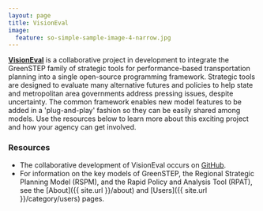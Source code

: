 ```yaml
---
layout: page
title: VisionEval
image:
  feature: so-simple-sample-image-4-narrow.jpg
---
```


<a href="http://www.github.com/visioneval/visioneval" target="_blank"><b>VisionEval</b></a> is a collaborative project in development to integrate the GreenSTEP family of strategic tools for performance-based transportation planning into a single open-source programming framework. Strategic tools are designed to evaluate many alternative futures and policies to help state and metropolitan area governments address pressing issues, despite uncertainty. The common framework enables new model features to be added in a 'plug-and-play' fashion so they can be easily shared among models. Use the resources below to learn more about this exciting project and how your agency can get involved.

### Resources

- The collaborative development of VisionEval occurs on <a href="http://www.github.com/visioneval/visioneval" target="_blank">GitHub</a>.
- For information on the key models of GreenSTEP, the Regional Strategic Planning Model (RSPM), and the Rapid Policy and Analysis Tool (RPAT), see the [About]({{ site.url }}/about) and [Users]({{ site.url }}/category/users) pages.


<!-- ### Partner agencies -->